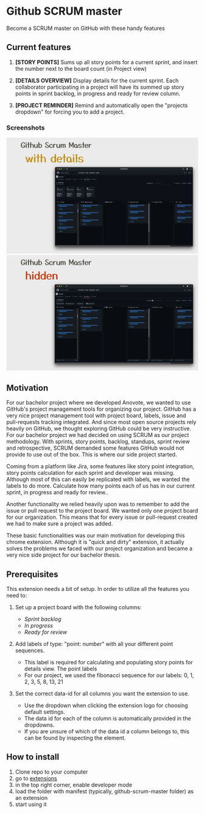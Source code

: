 # Github SCRUM master

Become a SCRUM master on GitHub with these handy features

## Current features

1. **[STORY POINTS]**
Sums up all story points for a current sprint, and insert the number next to the board count (in Project view)
2. **[DETAILS OVERVIEW]**
Display details for the current sprint. Each collaborator participating in a project will have its summed up story points in sprint backlog, in progress and ready for review column.

3. **[PROJECT REMINDER]**
Remind and automatically open the "projects dropdown" for forcing you to add a project.

### Screenshots

![Details overview](./showcase/full.png "Screenshot of how the details overview looks")
![hidden](./showcase/hidden.png "Screenshot of how the details overview looks when hidden")

## Motivation

 For our bachelor project where we developed Anovote, we wanted to use GitHub's project management tools for organizing our project. GitHub has a very nice project management tool with project board, labels, issue and pull-requests tracking integrated. And since most open source projects rely heavily on GitHub, we thought exploring GitHub could be very instructive.
 For our bachelor project we had decided on using SCRUM as our project methodology. With sprints, story points, backlog, standups, sprint review and retrospective, SCRUM demanded some features GitHub would not provide to use out of the box. This is where our side project started.

Coming from a platform like Jira, some features like story point integration, story points calculation for each sprint and developer was missing. Although most of this can easily be replicated with labels, we wanted the labels to do more. Calculate how many points each of us has in our current sprint, in progress and ready for review..

Another functionality we relied heavily upon was to remember to add the issue or pull request to the project board. We wanted only one project board for our organization. This means that for every issue or pull-request created we had to make sure a project was added.

These basic functionalities was our main motivation for developing this chrome extension. Although it is "quick and dirty" extension, it actually solves the problems we faced with our project organization and became a very nice side project for our bachelor thesis.

## Prerequisites

This extension needs a bit of setup. In order to utilize all the features you need to:

1. Set up a project board with the following columns:

   - *Sprint backlog*
   - *In progress*
   - *Ready for review*

2. Add labels of type: "point: *number*" with all your different point sequences.

    - This label is required for calculating and populating story points for details view. The point labels
    - For our project, we used the fibonacci sequence for our labels: 0, 1, 2, 3, 5, 8, 13, 21

3. Set the correct data-id for all columns you want the extension to use.
    - Use the dropdown when clicking the extension logo for choosing default settings.
    - The data id for each of the column is automatically provided in the dropdowns.
    - If you are unsure of which of the data id a column belongs to, this can be found by inspecting the element.

## How to install

1. Clone repo to your computer
2. go to [extensions](chrome://extensions)
3. in the top right corner, enable developer mode
4. load the folder with manifest (typically, github-scrum-master folder) as an extension
5. start using it
